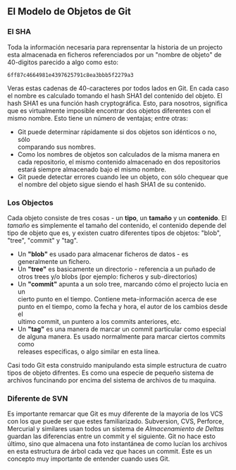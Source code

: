 ## El Modelo de Objetos de Git ##

### El SHA ###

Toda la información necesaria para reprensentar la historia de un projecto 
esta almacenada en ficheros referenciados por un "nombre de objeto" de 
40-digitos parecido a algo como esto:
    
    6ff87c4664981e4397625791c8ea3bbb5f2279a3
    
Veras estas cadenas de 40-caracteres por todos lados en Git.
En cada caso el nombre es calculado tomando el hash SHA1 del contenido del 
objeto. El hash SHA1 es una función hash cryptográfica.
Esto, para nosotros, significa que es virtualmente imposible encontrar dos 
objetos diferentes con el mismo nombre. Esto tiene un número de ventajas; 
entre otras:

- Git puede determinar rápidamente si dos objetos son idénticos o no, sólo   
  comparando sus nombres.
- Como los nombres de objetos son calculados de la misma manera en cada 
  repositorio, el mismo contenido almacenado en dos repositorios estará 
  siempre almacenado bajo el mismo nombre.
- Git puede detectar errores cuando lee un objeto, con sólo chequear que el 
  nombre del objeto sigue siendo el hash SHA1 de su contenido.

### Los Objectos ###

Cada objeto consiste de tres cosas - un **tipo**, un **tamaño** y un **contenido**.
El _tamaño_ es simplemente el tamaño del contenido, el contenido depende del tipo de objeto que es, y existen cuatro diferentes tipos de objetos:
"blob", "tree", "commit" y "tag". 

- Un **"blob"** es usado para almacenar ficheros de datos - es generalmente un fichero.
- Un **"tree"** es basicamente un directorio - referencia a un puñado de otros 
     trees y/o blobs (por ejemplo: ficheros y sub-directorios)
- Un **"commit"** apunta a un solo tree, marcando cómo el projecto lucia en un    
     cierto punto en el tiempo. Contiene meta-información acerca de ese punto 
     en el tiempo, como la fecha y hora, el autor de los cambios desde el   
     ultimo commit, un puntero a los commits anteriores, etc.
- Un **"tag"** es una manera de marcar un commit particular como especial de 
     alguna manera. Es usado normalmente para marcar ciertos commits como    
     releases especificas, o algo similar en esta línea.

Casi todo Git esta construido manipulando esta simple estructura de cuatro 
tipos de objeto difrentes. Es como una especie de pequeño sistema de archivos 
funcinando por encima del sistema de archivos de tu maquina.

### Diferente de SVN ###

Es importante remarcar que Git es muy diferente de la mayoria de los VCS con 
los que puede ser que estes familiarizado. Subversion, CVS, Perforce, 
Mercurial y similares usan todos un sistema de _Almacenamiento de Deltas_
guardan las diferencias entre un commit y el siguiente. Git no hace esto 
último, sino que almacena una foto instantánea de como lucían los archivos en 
esta estructura de árbol cada vez que haces un commit. Este es un concepto muy 
importante de entender cuando uses Git.